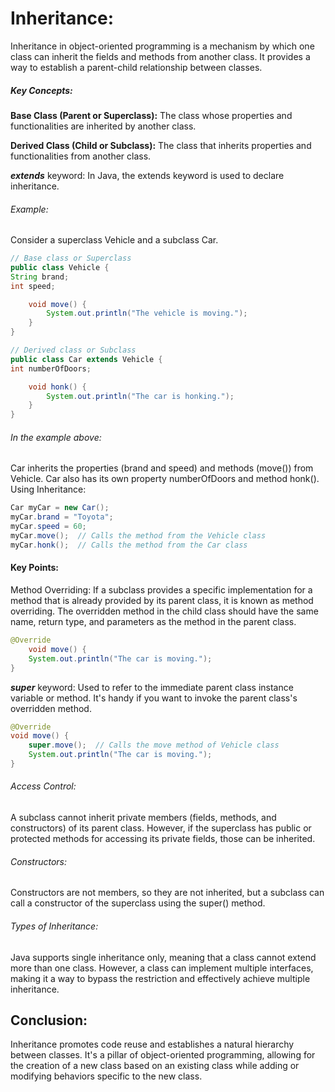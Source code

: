 # Inheritance:

Inheritance in object-oriented programming is a mechanism by which one class can inherit the fields and methods from another class. It provides a way to establish a parent-child relationship between classes.

##### Key Concepts:

**Base Class (Parent or Superclass):** The class whose properties and functionalities are inherited by another class.

**Derived Class (Child or Subclass):** The class that inherits properties and functionalities from another class.

**_extends_** keyword: In Java, the extends keyword is used to declare inheritance.

###### Example:

Consider a superclass Vehicle and a subclass Car.

``` java
// Base class or Superclass
public class Vehicle {
String brand;
int speed;

    void move() {
        System.out.println("The vehicle is moving.");
    }
}

// Derived class or Subclass
public class Car extends Vehicle {
int numberOfDoors;

    void honk() {
        System.out.println("The car is honking.");
    }
}
```

###### In the example above:

Car inherits the properties (brand and speed) and methods (move()) from Vehicle.
Car also has its own property numberOfDoors and method honk().
Using Inheritance:
``` java
Car myCar = new Car();
myCar.brand = "Toyota";
myCar.speed = 60;
myCar.move();  // Calls the method from the Vehicle class
myCar.honk();  // Calls the method from the Car class
```

#### Key Points:

Method Overriding: If a subclass provides a specific implementation for a method that is already provided by its parent class, it is known as method overriding. The overridden method in the child class should have the same name, return type, and parameters as the method in the parent class.

``` java
@Override
    void move() {
    System.out.println("The car is moving.");
}
```
**_super_** keyword: Used to refer to the immediate parent class instance variable or method. It's handy if you want to invoke the parent class's overridden method.

``` java
@Override
void move() {
    super.move();  // Calls the move method of Vehicle class
    System.out.println("The car is moving.");
}
```

###### Access Control: 

A subclass cannot inherit private members (fields, methods, and constructors) of its parent class. However, if the superclass has public or protected methods for accessing its private fields, those can be inherited.

###### Constructors: 

Constructors are not members, so they are not inherited, but a subclass can call a constructor of the superclass using the super() method.

###### Types of Inheritance: 
Java supports single inheritance only, meaning that a class cannot extend more than one class. However, a class can implement multiple interfaces, making it a way to bypass the restriction and effectively achieve multiple inheritance.

## Conclusion:

Inheritance promotes code reuse and establishes a natural hierarchy between classes. It's a pillar of object-oriented programming, allowing for the creation of a new class based on an existing class while adding or modifying behaviors specific to the new class.